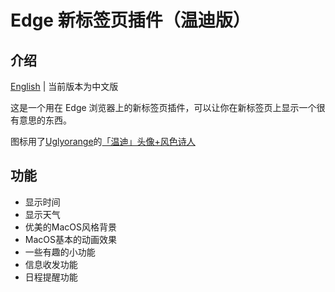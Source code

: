 # Edge 新标签页插件（温迪版）

## 介绍

[English](./readme.md) | 当前版本为中文版

这是一个用在 Edge 浏览器上的新标签页插件，可以让你在新标签页上显示一个很有意思的东西。

图标用了[Uglyorange](https://www.miyoushe.com/ys/accountCenter/postList?id=83163901)的[「温迪」头像+风色诗人](https://www.miyoushe.com/ys/article/29843610)

## 功能 

- 显示时间
- 显示天气
- 优美的MacOS风格背景
- MacOS基本的动画效果
- 一些有趣的小功能
- 信息收发功能
- 日程提醒功能